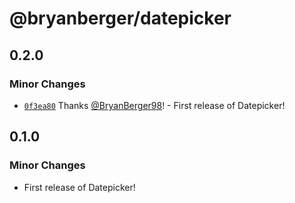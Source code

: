 # @bryanberger/datepicker

## 0.2.0

### Minor Changes

- [`0f3ea80`](https://github.com/BryanBerger98/datepicker/commit/0f3ea802f02f556e5090e5e26b65fbefa999a472) Thanks [@BryanBerger98](https://github.com/BryanBerger98)! - First release of Datepicker!

## 0.1.0

### Minor Changes

- First release of Datepicker!
